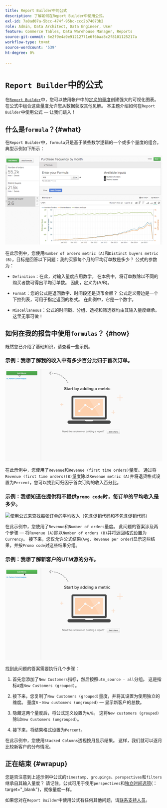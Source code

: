 ```yaml
---
title: Report Builder中的公式
description: 了解如何在Report Builder中使用公式。
exl-id: 7a0ad07a-5bcc-474f-95bc-ccc2b74073b2
role: Admin, Data Architect, Data Engineer, User
feature: Commerce Tables, Data Warehouse Manager, Reports
source-git-commit: 6e2f9e4a9e91212771e6f6baa8c2f8101125217a
workflow-type: tm+mt
source-wordcount: '539'
ht-degree: 0%

---
```


# `Report Builder`中的公式

在[`Report Builder`](../../tutorials/using-visual-report-builder.md)中，您可以使用帐户中的[定义的量度](../../data-user/reports/ess-manage-data-metrics.md)创建强大的可视化图表。 在公式中组合这些量度允许您从数据获取其他见解。 本主题介绍如何在`Report Builder`中使用公式 — 让我们跳入！

## 什么是`formula`？{#what}

在`Report Builder`中，`formula`只是基于某些数学逻辑的一个或多个量度的组合。 典型示例如下所示：

![](../../assets/formula-example.png)

在此示例中，您使用`Number of orders metric (A)`和`Distinct buyers metric (B)`，目标是回答以下问题：我的买家每个月的平均订单数是多少？ 公式的参数为：

* `Definition`：在此，对输入量度应用数学。 在本例中，将订单数除以不同的购买者数可得出平均订单数。 因此，定义为(A/B)。

* `Format`：您的公式是返回数字、时间段还是货币金额？ 公式定义旁边是一个下拉列表，可用于指定返回的格式。 在此例中，它是一个数字。

* `Miscellaneous`：公式的时间戳、分组、透视和筛选器均由其输入量度继承。 这里无事可做！

## 如何在我的报告中使用`formulas`？ {#how}

既然您已介绍了基础知识，请查看一些示例。

### 示例：我想了解我的收入中有多少百分比归于首次订单。

![使用公式查找首次订购的收入百分比](../../assets/first_time_orders.gif)

在此示例中，您使用了`Revenue`和`Revenue (first time orders)`量度。 通过将`Revenue (first time orders)(B)`量度除以`Revenue metric (A)`并将退货格式设置为`Percent`，您可以找到可归因于首次订购的收入百分比。

### 示例：我想知道在提供和不提供`promo code`时，每订单的平均收入是多少。

![使用公式来查找每张订单的平均收入（包含促销代码和不包含促销代码）](../../assets/promo_code.gif)

在此示例中，您使用了`Revenue`和`Number of orders`量度。 此问题的答案涉及两个步骤 — 将`Revenue (A)`除以`Number of orders (B)`并将返回格式设置为`Currency`。 接下来，您仅允许公式结果(`Avg. Revenue per order`)显示这些结果，并按`Promo code`对这些结果分组。

### 示例：我想了解新客户的UTM源的分布。

![使用公式查找新客户的UTM源的分布](../../assets/distro.gif)

找到此问题的答案需要执行几个步骤：

1. 首先您添加了`New Customers`指标，然后按照`utm_source - all`分组。 这是指标`A`或`New Customers (grouped)`。

1. 接下来，您复制了`New Customers (grouped)`量度，并将其设置为使用独立的维度。 量度`B` - `New customers (ungrouped)` — 显示新客户的总数。

1. 隐藏这两个量度后，将公式定义设置为`A/B`。 这将`New customers (grouped)`除以`New Customers (ungrouped)`。

1. 接下来，将结果格式设置为`Percent`。

在此示例中，您使用`Stacked Columns`透视按月显示结果。 这样，我们就可以逐月比较新客户的分布情况。

## 正在结束 {#wrapup}

您是否注意到上述示例中公式的`timestamp`、`groupings`、`perspectives`和`filters`继承自其输入量度？ 请记住，公式可用于使用`perspectives`和[独立时间选项](../../tutorials/time-options-visual-rpt-bldr.md){： target=&quot;_blank&quot;}，就像量度一样。

如果您对在`Report Builder`中使用公式有任何其他问题，请[联系支持人员](https://experienceleague.adobe.com/docs/commerce-knowledge-base/kb/troubleshooting/miscellaneous/mbi-service-policies.html?lang=zh-Hans)。

